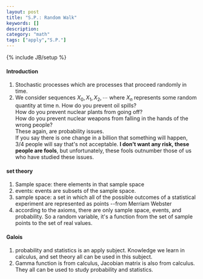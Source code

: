 ```yaml
---
layout: post
title: "S.P.: Random Walk"
keywords: []
description: 
category: "math"
tags: ["apply","S.P."]
---
```

{% include JB/setup %}

#### Introduction
1. Stochastic processes which are processes that proceed randomly in time.
2. We consider sequences $X_0,X_1,X_2,\cdots$ where $X_n$ represents some random
   quantity at time n.
How do you prevent oil spills? <br />
How do you prevent nuclear plants from going off?<br />
How do you prevent nuclear weapons from falling in the hands of the wrong people?<br />
These again, are probability issues.<br />
If you say there is one change in a billion that something will happen, 3/4 people will say
that's not acceptable. **I don't want any risk, these people are fools**, but unfortunately,
these fools outnumber those of us who have studied these issues.

#### set theory
1. Sample space: there elements in that sample space  
2. events:   events are subsets of the sample space.
3. sample space: a set in which all of the possible outcomes of a statistical experiment are represented as points --from Merriam Webster
4. according to the axioms, there are only sample space, events, and probability.
So a random variable, it's a function from the set of sample points to the set of real values.



#### Galois
1. probability and statistics is an apply subject. Knowledge we learn in
   calculus, and set theory all can be used in this subject.
2. Gamma function is from calculus, Jacobian matrix is also from calculus. They
   all can be used to study probability and statistics.

